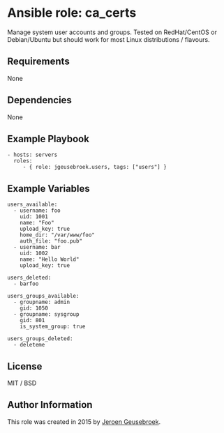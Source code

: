 # Ansible role: ca_certs

Manage system user accounts and groups. Tested on RedHat/CentOS or Debian/Ubuntu but should work for most Linux distributions / flavours.

## Requirements

None

## Dependencies

None

## Example Playbook

    - hosts: servers
      roles:
         - { role: jgeusebroek.users, tags: ["users"] }

## Example Variables

    users_available:
      - username: foo
        uid: 1001
        name: "Foo"
        upload_key: true
        home_dir: "/var/www/foo"
        auth_file: "foo.pub"
      - username: bar
        uid: 1002
        name: "Hello World"
        upload_key: true

    users_deleted:
      - barfoo

    users_groups_available:
      - groupname: admin
        gid: 1050
      - groupname: sysgroup
        gid: 801
        is_system_group: true

    users_groups_deleted:
      - deleteme

## License

MIT / BSD

## Author Information

This role was created in 2015 by [Jeroen Geusebroek](http://jeroengeusebroek.nl/).